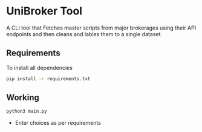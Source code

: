 # UniBroker Tool

A CLI tool that Fetches master scripts from major brokerages using their API endpoints and then cleans and lables them to a single dataset.

## Requirements

To install all dependencies
```sh
pip install -r requirements.txt
```

## Working

```sh
python3 main.py
```

- Enter choices as per requirements
